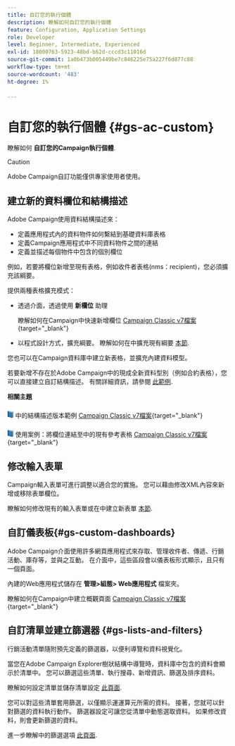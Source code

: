 ```yaml
---
title: 自訂您的執行個體
description: 瞭解如何自訂您的執行個體
feature: Configuration, Application Settings
role: Developer
level: Beginner, Intermediate, Experienced
exl-id: 18000763-5923-48bd-b62d-cccd3c11016d
source-git-commit: 1a0b473b005449be7c846225e75a227f6d877c88
workflow-type: tm+mt
source-wordcount: '483'
ht-degree: 1%

---
```


# 自訂您的執行個體 {#gs-ac-custom}

瞭解如何 **自訂您的Campaign執行個體**.

>[!CAUTION]
>
>Adobe Campaign自訂功能僅供專家使用者使用。

## 建立新的資料欄位和結構描述

Adobe Campaign使用資料結構描述來：

* 定義應用程式內的資料物件如何繫結到基礎資料庫表格
* 定義Campaign應用程式中不同資料物件之間的連結
* 定義並描述每個物件中包含的個別欄位

例如，若要將欄位新增至現有表格，例如收件者表格(nms：recipient)，您必須擴充該綱要。

提供兩種表格擴充模式：

* 透過介面，透過使用 **新欄位** 助理

  瞭解如何在Campaign中快速新增欄位 [Campaign Classic v7檔案](https://experienceleague.adobe.com/docs/campaign-classic/using/configuring-campaign-classic/editing-schemas/new-field-wizard.html#configuring-campaign-classic){target="_blank"}

* 以程式設計方式，擴充綱要。 瞭解如何在中擴充現有綱要 [本節](../dev/extend-schema.md).

您也可以在Campaign資料庫中建立新表格，並擴充內建資料模型。

若要新增不存在於Adobe Campaign中的現成全新資料型別（例如合約表格），您可以直接建立自訂結構描述。 有關詳細資訊，請參閱 [此範例](../dev/create-schema.md#example--creating-a-contract-table).

**相關主題**

![](../assets/do-not-localize/book.png) 中的結構描述版本範例 [Campaign Classic v7檔案](https://experienceleague.adobe.com/docs/campaign-classic/using/configuring-campaign-classic/editing-schemas/examples-of-schemas-edition.html#configuring-campaign-classic){target="_blank"}

![](../assets/do-not-localize/book.png) 使用案例：將欄位連結至中的現有參考表格 [Campaign Classic v7檔案](https://experienceleague.adobe.com/docs/campaign-classic/using/configuring-campaign-classic/editing-schemas/examples-of-schemas-edition.html#uc-link){target="_blank"}


## 修改輸入表單

Campaign輸入表單可進行調整以適合您的實施。 您可以藉由修改XML內容來新增或移除表單欄位。

瞭解如何修改現有的輸入表單或在中建立新表單 [本節](../dev/forms.md).

## 自訂儀表板{#gs-custom-dashboards}

Adobe Campaign介面使用許多網頁應用程式來存取、管理收件者、傳遞、行銷活動、庫存等，並與之互動。 在介面中，這些區段會以儀表板形式顯示，且只有一個頁面。

內建的Web應用程式儲存在 **管理>組態> Web應用程式** 檔案夾。

瞭解如何在Campaign中建立概觀頁面 [Campaign Classic v7檔案](https://experienceleague.adobe.com/docs/campaign-classic/using/designing-content/web-applications/use-cases--creating-overviews.html#creating-a-single-page-web-application){target="_blank"}


## 自訂清單並建立篩選器 {#gs-lists-and-filters}

行銷活動清單隨附預先定義的篩選器，以便利導覽和資料視覺化。

當您在Adobe Campaign Explorer樹狀結構中導覽時，資料庫中包含的資料會顯示於清單中。 您可以篩選這些清單、執行搜尋、新增資訊、篩選及排序資料。

瞭解如何設定清單並儲存清單設定 [此頁面](../start/campaign-ui.md).

您可以對這些清單套用篩選，以僅顯示運運算元所需的資料。 接著，您就可以針對篩選的資料執行動作。 篩選器設定可讓您從清單中動態選取資料。 如果修改資料，則會更新篩選的資料。

進一步瞭解中的篩選選項 [此頁面](../audiences/create-filters.md).
